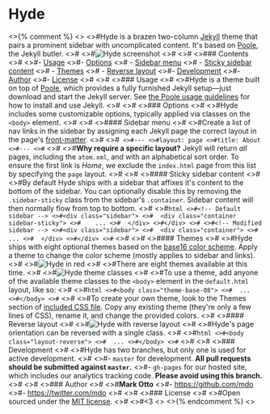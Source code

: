 # Hyde

<>{% comment %}
<>
<>#Hyde is a brazen two-column [Jekyll](http://jekyllrb.com) theme that pairs a prominent sidebar with uncomplicated content. It's based on [Poole](http://getpoole.com), the Jekyll butler.
<>#
<>#![Hyde screenshot](https://f.cloud.github.com/assets/98681/1831228/42af6c6a-7384-11e3-98fb-e0b923ee0468.png)
<>#
<>#
<>### Contents
<>#
<>#- [Usage](#usage)
<>#- [Options](#options)
<>#  - [Sidebar menu](#sidebar-menu)
<>#  - [Sticky sidebar content](#sticky-sidebar-content)
<>#  - [Themes](#themes)
<>#  - [Reverse layout](#reverse-layout)
<>#- [Development](#development)
<>#- [Author](#author)
<>#- [License](#license)
<>#
<>#
<>### Usage
<>#
<>#Hyde is a theme built on top of [Poole](https://github.com/poole/poole), which provides a fully furnished Jekyll setup—just download and start the Jekyll server. See [the Poole usage guidelines](https://github.com/poole/poole#usage) for how to install and use Jekyll.
<>#
<>#
<>### Options
<>#
<>#Hyde includes some customizable options, typically applied via classes on the `<body>` element.
<>#
<>#
<>#### Sidebar menu
<>#
<>#Create a list of nav links in the sidebar by assigning each Jekyll page the correct layout in the page's [front-matter](http://jekyllrb.com/docs/frontmatter/).
<>#
<>#```
<>#---
<>#layout: page
<>#title: About
<>#---
<>#```
<>#
<>#**Why require a specific layout?** Jekyll will return *all* pages, including the `atom.xml`, and with an alphabetical sort order. To ensure the first link is *Home*, we exclude the `index.html` page from this list by specifying the `page` layout.
<>#
<>#
<>#### Sticky sidebar content
<>#
<>#By default Hyde ships with a sidebar that affixes it's content to the bottom of the sidebar. You can optionally disable this by removing the `.sidebar-sticky` class from the sidebar's `.container`. Sidebar content will then normally flow from top to bottom.
<>#
<>#```html
<>#<!-- Default sidebar -->
<>#<div class="sidebar">
<>#  <div class="container sidebar-sticky">
<>#    ...
<>#  </div>
<>#</div>
<>#
<>#<!-- Modified sidebar -->
<>#<div class="sidebar">
<>#  <div class="container">
<>#    ...
<>#  </div>
<>#</div>
<>#```
<>#
<>#
<>#### Themes
<>#
<>#Hyde ships with eight optional themes based on the [base16 color scheme](https://github.com/chriskempson/base16). Apply a theme to change the color scheme (mostly applies to sidebar and links).
<>#
<>#![Hyde in red](https://f.cloud.github.com/assets/98681/1831229/42b0b354-7384-11e3-8462-31b8df193fe5.png)
<>#
<>#There are eight themes available at this time.
<>#
<>#![Hyde theme classes](https://f.cloud.github.com/assets/98681/1817044/e5b0ec06-6f68-11e3-83d7-acd1942797a1.png)
<>#
<>#To use a theme, add anyone of the available theme classes to the `<body>` element in the `default.html` layout, like so:
<>#
<>#```html
<>#<body class="theme-base-08">
<>#  ...
<>#</body>
<>#```
<>#
<>#To create your own theme, look to the Themes section of [included CSS file](https://github.com/poole/hyde/blob/master/public/css/hyde.css). Copy any existing theme (they're only a few lines of CSS), rename it, and change the provided colors.
<>#
<>#### Reverse layout
<>#
<>#![Hyde with reverse layout](https://f.cloud.github.com/assets/98681/1831230/42b0d3ac-7384-11e3-8d54-2065afd03f9e.png)
<>#
<>#Hyde's page orientation can be reversed with a single class.
<>#
<>#```html
<>#<body class="layout-reverse">
<>#  ...
<>#</body>
<>#```
<>#
<>#
<>### Development
<>#
<>#Hyde has two branches, but only one is used for active development.
<>#
<>#- `master` for development.  **All pull requests should be submitted against `master`.**
<>#- `gh-pages` for our hosted site, which includes our analytics tracking code. **Please avoid using this branch.**
<>#
<>#
<>### Author
<>#
<>#**Mark Otto**
<>#- <https://github.com/mdo>
<>#- <https://twitter.com/mdo>
<>#
<>#
<>### License
<>#
<>#Open sourced under the [MIT license](LICENSE.md).
<>#
<>#<3
<>
<>{% endcomment %}
<>
